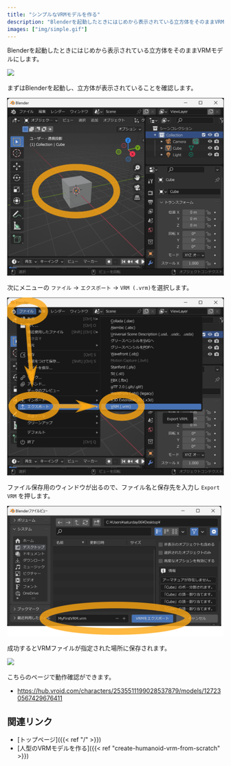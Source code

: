 ```yaml
---
title: "シンプルなVRMモデルを作る"
description: "Blenderを起動したときにはじめから表示されている立方体をそのままVRMモデルにします。"
images: ["img/simple.gif"]
---
```


Blenderを起動したときにはじめから表示されている立方体をそのままVRMモデルにします。

![](simple.gif)

まずはBlenderを起動し、立方体が表示されていることを確認します。

![](1.ja.png)

次にメニューの `ファイル` → `エクスポート` → `VRM (.vrm)`を選択します。

![](2.ja.png)

ファイル保存用のウィンドウが出るので、ファイル名と保存先を入力し `Export VRM` を押します。

![](3.ja.png)

成功するとVRMファイルが指定された場所に保存されます。

![](simple.gif)

こちらのページで動作確認ができます。

- https://hub.vroid.com/characters/2535511199028537879/models/127230567429676411

## 関連リンク

- [トップページ]({{< ref "/" >}})
- [人型のVRMモデルを作る]({{< ref "create-humanoid-vrm-from-scratch" >}})
